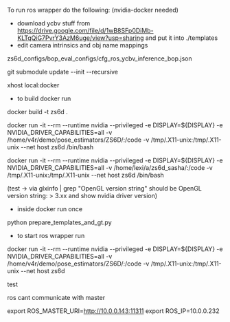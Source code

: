 To run ros wrapper do the following: (nvidia-docker needed)
- download ycbv stuff from https://drive.google.com/file/d/1wB8SFp0DiMb-KLTqQiG7PvrY3AzM6uge/view?usp=sharing and put it into ./templates
- edit camera intrinsics and obj name mappings

zs6d_configs/bop_eval_configs/cfg_ros_ycbv_inference_bop.json

git submodule update --init --recursive

xhost local:docker

- to build docker run 

docker build -t zs6d .

docker run -it --rm --runtime nvidia --privileged -e DISPLAY=${DISPLAY}  -e NVIDIA_DRIVER_CAPABILITIES=all -v /home/v4r/demo/pose_estimators/ZS6D/:/code -v /tmp/.X11-unix:/tmp/.X11-unix --net host zs6d /bin/bash 

docker run -it --rm --runtime nvidia --privileged -e DISPLAY=${DISPLAY}  -e NVIDIA_DRIVER_CAPABILITIES=all -v /home/lexi/a/zs6d_sasha/:/code -v /tmp/.X11-unix:/tmp/.X11-unix --net host zs6d /bin/bash 

(test -> via glxinfo | grep "OpenGL version string" should be OpenGL version string: > 3.xx and show nvidia driver version)

 - inside docker run once

python prepare_templates_and_gt.py

- to start ros wrapper run

docker run -it --rm --runtime nvidia --privileged -e DISPLAY=${DISPLAY}  -e NVIDIA_DRIVER_CAPABILITIES=all -v /home/v4r/demo/pose_estimators/ZS6D/:/code -v /tmp/.X11-unix:/tmp/.X11-unix --net host zs6d 


test

ros cant communicate with master

export ROS_MASTER_URI=http://10.0.0.143:11311
export ROS_IP=10.0.0.232
